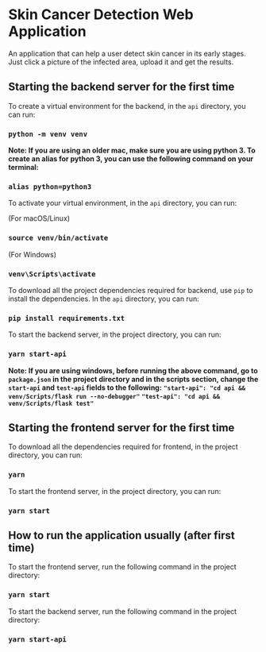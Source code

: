 # Skin Cancer Detection Web Application

An application that can help a user detect skin cancer in its early stages. Just click a picture of the infected area, upload it and get the results.

## Starting the backend server for the first time

To create a virtual environment for the backend, in the `api` directory, you can run:

### `python -m venv venv`

**Note: If you are using an older mac, make sure you are using python 3. To create an alias for python 3, you can use the following command on your terminal:**

### `alias python=python3`

To activate your virtual environment, in the `api` directory, you can run:

(For macOS/Linux)
### `source venv/bin/activate`

(For Windows)
### `venv\Scripts\activate`

To download all the project dependencies required for backend, use `pip` to install the dependencies. In the `api` directory, you can run:

### `pip install requirements.txt`

To start the backend server, in the project directory, you can run:

### `yarn start-api`

**Note: If you are using windows, before running the above command, go to `package.json` in the project directory and in the scripts section, change the `start-api` and `test-api` fields to the following:**
**`"start-api": "cd api && venv/Scripts/flask run --no-debugger"`**
**`"test-api": "cd api && venv/Scripts/flask test"`**

## Starting the frontend server for the first time

To download all the dependencies required for frontend, in the project directory, you can run:

### `yarn`

To start the frontend server, in the project directory, you can run:

### `yarn start`

## How to run the application usually (after first time)

To start the frontend server, run the following command in the project directory:

### `yarn start`

To start the backend server, run the following command in the project directory:

### `yarn start-api`
